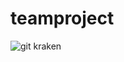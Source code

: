 # teamproject



![git kraken](https://user-images.githubusercontent.com/70608758/194540615-0624a612-2a5c-4833-88c0-a7b8a4579e5d.PNG)

